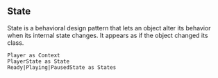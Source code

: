 ## State

State is a behavioral design pattern that lets an object alter its behavior when its internal state changes. It appears as if the object changed its class.

```
Player as Context
PlayerState as State
Ready|Playing|PausedState as States
```